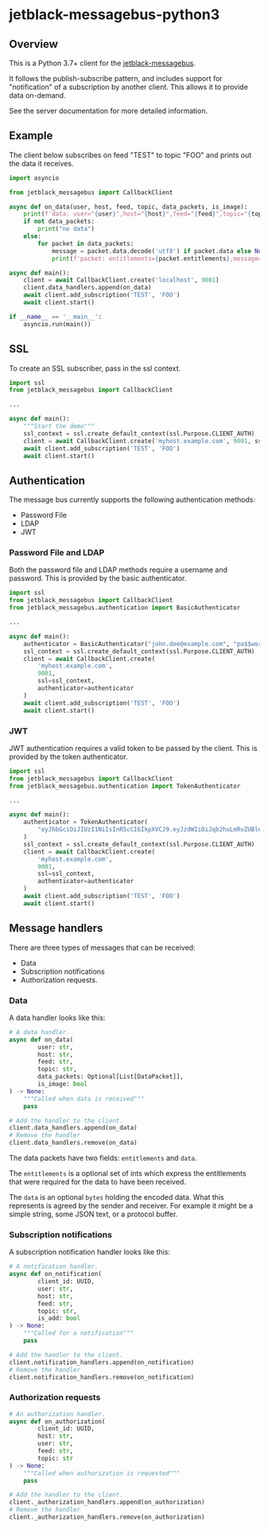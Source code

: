 # jetblack-messagebus-python3

## Overview

This is a Python 3.7+ client for the [jetblack-messagebus](https://github.com/rob-blackbourn/jetblack-messagebus).

It follows the publish-subscribe pattern, and includes support for "notification" of
a subscription by another client. This allows it to provide data on-demand.

See the server documentation for more detailed information.

## Example

The client below subscribes on feed "TEST" to topic "FOO" and prints out 
the data it receives.

```python
import asyncio

from jetblack_messagebus import CallbackClient

async def on_data(user, host, feed, topic, data_packets, is_image):
    print(f'data: user="{user}",host="{host}",feed="{feed}",topic="{topic}",is_image={is_image}')
    if not data_packets:
        print("no data")
    else:
        for packet in data_packets:
            message = packet.data.decode('utf8') if packet.data else None
            print(f'packet: entitlements={packet.entitlements},message={message}')

async def main():
    client = await CallbackClient.create('localhost', 9001)
    client.data_handlers.append(on_data)
    await client.add_subscription('TEST', 'FOO')
    await client.start()

if __name__ == '__main__':
    asyncio.run(main())
```

## SSL

To create an SSL subscriber, pass in the ssl context.

```python
import ssl
from jetblack_messagebus import CallbackClient

...

async def main():
    """Start the demo"""
    ssl_context = ssl.create_default_context(ssl.Purpose.CLIENT_AUTH)
    client = await CallbackClient.create('myhost.example.com', 9001, ssl=ssl_context)
    await client.add_subscription('TEST', 'FOO')
    await client.start()
```

## Authentication

The message bus currently supports the following authentication methods:

- Password File
- LDAP
- JWT

### Password File and LDAP

Both the password file and LDAP methods require a username and password. This
is provided by the basic authenticator.

```python
import ssl
from jetblack_messagebus import CallbackClient
from jetblack_messagebus.authentication import BasicAuthenticator

...

async def main():
    authenticator = BasicAuthenticator("john.doe@example.com", "pa$$word")
    ssl_context = ssl.create_default_context(ssl.Purpose.CLIENT_AUTH)
    client = await CallbackClient.create(
        'myhost.example.com',
        9001,
        ssl=ssl_context,
        authenticator=authenticator
    )
    await client.add_subscription('TEST', 'FOO')
    await client.start()
```

### JWT

JWT authentication requires a valid token to be passed by the client. This
is provided by the token authenticator.

```python
import ssl
from jetblack_messagebus import CallbackClient
from jetblack_messagebus.authentication import TokenAuthenticator

...

async def main():
    authenticator = TokenAuthenticator(
        "eyJhbGciOiJIUzI1NiIsInR5cCI6IkpXVCJ9.eyJzdWIiOiJqb2huLmRvZUBleGFtcGxlLmNvbSIsIm5hbWUiOiJKb2huIERvZSIsImlhdCI6MTUxNjIzOTAyMiwiZXhwIjoxNTE3MTgzNTAxfQ.wLSGBcNUT8r1DqQvaBrrGY4NHiiVOpoxrgeoPsSsJkY"
    )
    ssl_context = ssl.create_default_context(ssl.Purpose.CLIENT_AUTH)
    client = await CallbackClient.create(
        'myhost.example.com',
        9001,
        ssl=ssl_context,
        authenticator=authenticator
    )
    await client.add_subscription('TEST', 'FOO')
    await client.start()
```

## Message handlers

There are three types of messages that can be received:

- Data
- Subscription notifications
- Authorization requests.

### Data

A data handler looks like this:

```python
# A data handler.
async def on_data(
        user: str,
        host: str,
        feed: str,
        topic: str,
        data_packets: Optional[List[DataPacket]],
        is_image: bool
) -> None:
    """Called when data is received"""
    pass

# Add the handler to the client.
client.data_handlers.append(on_data)
# Remove the handler
client.data_handlers.remove(on_data)
```

The data packets have two fields: `entitlements` and `data`.

The `entitlements` is a optional set of ints which express the entitlements that were
required for the data to have been received.

The `data` is an optional `bytes` holding the encoded data. What this represents
is agreed by the sender and receiver. For example it might be a simple string, some
JSON text, or a protocol buffer.

### Subscription notifications

A subscription notification handler looks like this:

```python
# A notification handler.
async def on_notification(
        client_id: UUID,
        user: str,
        host: str,
        feed: str,
        topic: str,
        is_add: bool
) -> None:
    """Called for a notification"""
    pass

# Add the handler to the client.
client.notification_handlers.append(on_notification)
# Remove the handler
client.notification_handlers.remove(on_notification)
```

### Authorization requests

```python
# An authorization handler.
async def on_authorization(
        client_id: UUID,
        host: str,
        user: str,
        feed: str,
        topic: str
) -> None:
    """Called when authorization is requested"""
    pass

# Add the handler to the client.
client._authorization_handlers.append(on_authorization)
# Remove the handler
client._authorization_handlers.remove(on_authorization)
```
